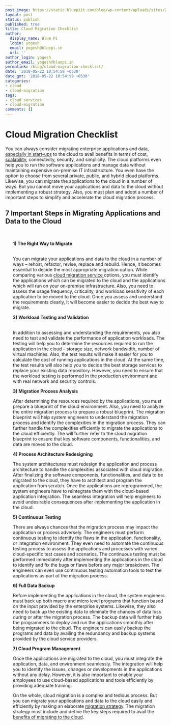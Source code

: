 ```yaml
---
post_image: https://static.bluepiit.com/blog/wp-content/uploads/sites/2/2018/05/Cloud-Checklist.jpg
layout: post
status: publish
published: true
title: Cloud Migration Checklist
author:
  display_name: Blue Pi
  login: yogesh
  email: yogesh@bluepi.in
  url: ''
author_login: yogesh
author_email: yogesh@bluepi.in
permalink: /blog/cloud-migration-checklist/
date: '2018-05-22 10:54:59 +0530'
date_gmt: '2018-05-22 10:54:59 +0530'
categories:
- cloud
- cloud-migration
tags:
- cloud services
- cloud-migration
comments: []
---
```

# Cloud Migration Checklist
<p>You can always consider migrating enterprise applications and data, <a href="https://www.bluepiit.com/blog/start-ups-must-add-cloud-migration-to-their-to-do-list/">especially in start-ups</a> to the cloud to avail benefits in terms of cost,<a href="https://www.bluepiit.com/blog/on-demand-scalability-one-of-the-pre-dominant-advantages-of-cloud-migration/"> scalability</a>, connectivity, security, and simplicity. The cloud platforms even help you to run the software applications and manage data without maintaining expensive on-premise IT infrastructure. You even have the option to choose from several private, public, and hybrid cloud platforms. Likewise, you can migrate the applications to the cloud in a number of ways. But you cannot move your applications and data to the cloud without implementing a robust strategy. Also, you must plan and adopt a number of important steps to simplify and accelerate the cloud migration process.</p>
<h2> 7 Important Steps in Migrating Applications and Data to the Cloud </h2>
<p><br>
<ul><strong> 1) The Right Way to Migrate</strong><br />
<br>
<p> You can migrate your applications and data to the cloud in a number of ways &ndash; rehost, refactor, revise, replace and rebuild. Hence, it becomes essential to decide the most appropriate migration option. While comparing various <a href="https://www.bluepiit.com/migration"> cloud migration service </a> options, you must identify the applications which can be migrated to the cloud and the applications which will run on your on-premise infrastructure. Also, you need to assess the usage frequency, criticality, and workload sensitivity of each application to be moved to the cloud. Once you assess and understand the requirements clearly, it will become easier to decide the best way to migrate.</p>
<p><strong> 2) Workload Testing and Validation</strong><br />
<br>
<p> In addition to assessing and understanding the requirements, you also need to test and validate the performance of application workloads. The testing will help you to determine the resources required to run the application in the cloud &ndash; storage size, network bandwidth, number of virtual machines. Also, the test results will make it easier for you to calculate the cost of running applications in the cloud. At the same time, the test results will also help you to decide the best storage services to replace your existing data repository. However, you need to ensure that the workload testing is performed in the production environment and with real network and security controls.</p>
<p><strong> 3) Migration Process Analysis </strong></p>
<p>After determining the resources required by the applications, you must prepare a blueprint of the cloud environment. Also, you need to analyze the entire migration process to prepare a robust blueprint. The migration blueprint will help system engineers to understand the migration process and identify the complexities in the migration process. They can further handle the complexities efficiently to migrate the applications to the cloud efficiently. The will further refer to the cloud migration blueprint to ensure that key software components, functionalities, and data are moved to the cloud.</p>
<p><strong>4) Process Architecture Redesigning</strong></p>
<p>The system architectures must redesign the application and process architecture to handle the complexities associated with cloud migration. After finalizing the software components, functionalities, and data to be migrated to the cloud, they have to architect and program the application from scratch. Once the applications are reprogrammed, the system engineers have to reintegrate them with the cloud-based application integration. The seamless integration will help engineers to avoid undesirable consequences after implementing the application in the cloud.</p>
<p><strong>5) Continuous Testing </strong></p>
<p> There are always chances that the migration process may impact the application or process adversely. The engineers must perform continuous testing to identify the flaws in the application, functionality, or integration environment. They even need to automate the continuous testing process to assess the applications and processes with varied cloud-specific test cases and scenarios. The continuous testing must be performed immediately after implementing the applications in the cloud to identify and fix the bugs or flaws before any major breakdown. The engineers can even use continuous testing automation tools to test the applications as part of the migration process.</p>
<p><strong>6) Full Data Backup</strong></p>
<p>Before implementing the applications in the cloud, the system engineers must back up both macro and micro level programs that function based on the input provided by the enterprise systems. Likewise, they also need to back up the existing data to eliminate the chances of data loss during or after the migration process. The backup data will further help the programmers to deploy and run the applications smoothly after being migrated to the cloud. The engineers can easily backup the programs and data by availing the redundancy and backup systems provided by the cloud service providers.</p>
<p><strong>7) Cloud Program Management</strong></p>
<p>Once the applications are migrated to the cloud, you must integrate the application, data, and environment seamlessly. The integration will help you to identify the issues, changes or developments in the applications without any delay. However, it is also important to enable your employees to use cloud-based applications and tools efficiently by providing adequate training. </p>
<p>On the whole, cloud migration is a complex and tedious process. But you can migrate your applications and data to the cloud easily and efficiently by making an elaborate <a href="https://www.bluepiit.com/blog/been-there-done-cloud-optimize-your-cloud-migration-strategy/">migration strategy</a>. The migration strategy must include and define the key steps required to avail the <a href="https://www.bluepiit.com/blog/how-cloud-computing-benefits-your-business/">benefits of migrating to the cloud</a>. </p>
